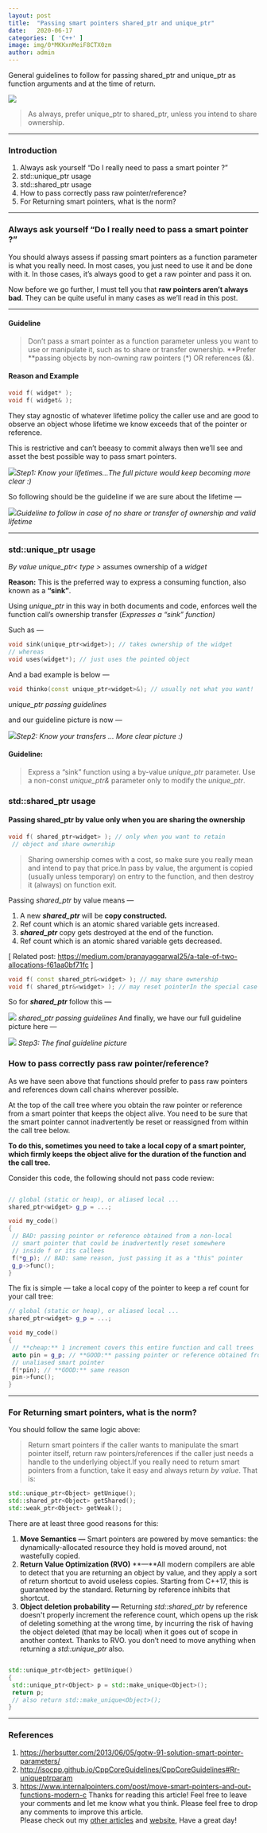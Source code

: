 ```yaml
---
layout:	post
title:	"Passing smart pointers shared_ptr and unique_ptr"
date:	2020-06-17
categories: [ 'C++' ]
image: img/0*MKKxnMeiF8CTX0zm
author: admin
---
```


  General guidelines to follow for passing shared\_ptr and unique\_ptr as function arguments and at the time of return.

![](/img/0*MKKxnMeiF8CTX0zm)
> As always, prefer unique\_ptr to shared\_ptr, unless you intend to share ownership.

***

### Introduction

1. Always ask yourself “Do I really need to pass a smart pointer ?”
2. std::unique\_ptr usage
3. std::shared\_ptr usage
4. How to pass correctly pass raw pointer/reference?
5. For Returning smart pointers, what is the norm?

***

### Always ask yourself “Do I really need to pass a smart pointer ?”

You should always assess if passing smart pointers as a function parameter is what you really need. In most cases, you just need to use it and be done with it. In those cases, it’s always good to get a raw pointer and pass it on.

Now before we go further, I must tell you that **raw pointers aren’t always bad**. They can be quite useful in many cases as we’ll read in this post.

***

#### **Guideline**


> Don’t pass a smart pointer as a function parameter unless you want to use or manipulate it, such as to share or transfer ownership.
> **Prefer **passing objects by non-owning raw pointers (*) OR references (&).

#### Reason and Example

```cpp
void f( widget* );   
void f( widget& ); 
```

They stay agnostic of whatever lifetime policy the caller use and are good to observe an object whose lifetime we know exceeds that of the pointer or reference.

This is restrictive and can’t beeasy to commit always then we’ll see and asset the best possible way to pass smart pointers.

![](/img/1*CiD2BpQ9eDI1PX9OYMMLAQ.png)*Step1: Know your lifetimes…The full picture would keep becoming more clear :)*

So following should be the guideline if we are sure about the lifetime —

![](/img/1*tuRoK1HFOMg2xkZcSGyTIw.png)*Guideline to follow in case of no share or transfer of ownership and valid lifetime*

***

### std::unique_ptr usage

*By value unique_ptr< type >* assumes ownership of a *widget*

**Reason:** This is the preferred way to express a consuming function, also known as a **“sink”**.

Using *unique_ptr* in this way in both documents and code, enforces well the function call’s ownership transfer (*Expresses a “sink” function)*

Such as —
```cpp
void sink(unique_ptr<widget>); // takes ownership of the widget
// whereas
void uses(widget*); // just uses the pointed object
```

And a bad example is below —

```cpp
void thinko(const unique_ptr<widget>&); // usually not what you want!
```

[](/img/1*hsARhJ6S3gqAHfiNkdIlGQ.png)*unique_ptr passing guidelines*

and our guideline picture is now —

![](/img/1*cp9haQg73JXSEN-xfrJB-g.png)*Step2: Know your transfers … More clear picture :)*

#### **Guideline:**


> Express a “sink” function using a by-value *unique_ptr* parameter. Use a non-const *unique_ptr&* parameter only to modify the *unique_ptr*.

### std::shared\_ptr usage

#### Passing shared_ptr by value only when you are sharing the ownership

```cpp
void f( shared_ptr<widget> ); // only when you want to retain  
 // object and share ownership
```

> Sharing ownership comes with a cost, so make sure you really mean and intend to pay that price.In pass by value, the argument is copied (usually unless temporary) on entry to the function, and then destroy it (always) on function exit.

Passing *shared_ptr* by value means —   
1) A new ***shared_ptr*** will be **copy constructed.**  
2) Ref count which is an atomic shared variable gets increased.  
3) ***shared_ptr*** copy gets destroyed at the end of the function.  
4) Ref count which is an atomic shared variable gets decreased.

[ Related post: <https://medium.com/pranayaggarwal25/a-tale-of-two-allocations-f61aa0bf71fc> ]

```cpp
void f( const shared_ptr&<widget> ); // may share ownership  
void f( shared_ptr&<widget> ); // may reset pointerIn the special case where the function *might* share ownership but doesn’t necessarily take a copy of its parameter on a given call, then pass a const-ref to avoid the copy on the calls that don’t need it. 
```
So for ***shared_ptr*** follow this —

![](/img/1*1VklHsi0KmZw17S5o0VW8Q.png) *shared_ptr passing guidelines* And finally, we have our full guideline picture here —

![](/img/1*GZhPV6_u-926_gDzo-_RHg.png) *Step3: The final guideline picture*

### How to pass correctly pass raw pointer/reference?

As we have seen above that functions should prefer to pass raw pointers and references down call chains wherever possible.

At the top of the call tree where you obtain the raw pointer or reference from a smart pointer that keeps the object alive. You need to be sure that the smart pointer cannot inadvertently be reset or reassigned from within the call tree below.

**To do this, sometimes you need to take a local copy of a smart pointer, which firmly keeps the object alive for the duration of the function and the call tree.**

Consider this code, the following should not pass code review:

```cpp

// global (static or heap), or aliased local ...  
shared_ptr<widget> g_p = ...;

void my_code()  
{  
 // BAD: passing pointer or reference obtained from a non-local  
 // smart pointer that could be inadvertently reset somewhere   
 // inside f or its callees  
 f(*g_p); // BAD: same reason, just passing it as a "this" pointer  
 g_p->func();  
}

```

The fix is simple — take a local copy of the pointer to keep a ref count for your call tree:

```cpp
// global (static or heap), or aliased local ...  
shared_ptr<widget> g_p = ...;

void my_code()  
{  
 // **cheap:** 1 increment covers this entire function and call trees   
 auto pin = g_p; // **GOOD:** passing pointer or reference obtained from a local   
 // unaliased smart pointer  
 f(*pin); // **GOOD:** same reason  
 pin->func();  
}

```
***

### For Returning smart pointers, what is the norm?

You should follow the same logic above:


> Return smart pointers if the caller wants to manipulate the smart pointer itself, return raw pointers/references if the caller just needs a handle to the underlying object.If you really need to return smart pointers from a function, take it easy and always return *by value*. That is:

```cpp
std::unique_ptr<Object> getUnique();  
std::shared_ptr<Object> getShared();  
std::weak_ptr<Object> getWeak();
```

There are at least three good reasons for this:

1. **Move Semantics** **—** Smart pointers are powered by move semantics: the dynamically-allocated resource they hold is moved around, not wastefully copied.
2. **Return Value Optimization (RVO)** **—**All modern compilers are able to detect that you are returning an object by value, and they apply a sort of return shortcut to avoid useless copies. Starting from C++17, this is guaranteed by the standard. Returning by reference inhibits that shortcut.
3. **Object deletion probability —** Returning *std::shared\_ptr* by reference doesn't properly increment the reference count, which opens up the risk of deleting something at the wrong time, by incurring the risk of having the object deleted (that may be local) when it goes out of scope in another context.
Thanks to RVO. you don’t need to move anything when returning a *std::unique\_ptr* also.

```cpp

std::unique_ptr<Object> getUnique()  
{  
 std::unique_ptr<Object> p = std::make_unique<Object>();  
 return p;   
 // also return std::make_unique<Object>();  
}
```
***

### References

1. <https://herbsutter.com/2013/06/05/gotw-91-solution-smart-pointer-parameters/>
2. <http://isocpp.github.io/CppCoreGuidelines/CppCoreGuidelines#Rr-uniqueptrparam>
3. <https://www.internalpointers.com/post/move-smart-pointers-and-out-functions-modern-c>
Thanks for reading this article! Feel free to leave your comments and let me know what you think. Please feel free to drop any comments to improve this article.  
Please check out my [other articles](https://medium.com/pranayaggarwal25) and [website](http://pranayaggarwal.github.io/), Have a great day!

  
